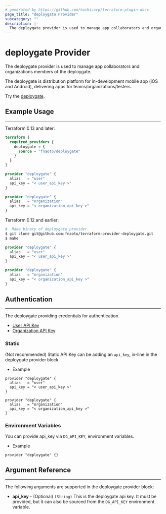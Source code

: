 ```yaml
---
# generated by https://github.com/hashicorp/terraform-plugin-docs
page_title: "deploygate Provider"
subcategory: ""
description: |- 
  The deploygate provider is used to manage app collaborators and organizations members of deploygate.
---
```


# deploygate Provider

  The deploygate provider is used to manage app collaborators and organizations members of the deploygate.

  The deploygate is distribution platform for in-development mobile app (iOS and Android), delivering apps for teams/organizations/testers.

  Try the [deploygate](https://deploygate.com/).

<!-- schema generated by tfplugindocs -->
## Example Usage
---

Terraform 0.13 and later:

```tf
terraform {
  required_providers {
    deploygate = {
      source = "fnaoto/deploygate"
    }
  }
}

provider "deploygate" {
  alias   = "user"
  api_key = "< user_api_key >"
}

provider "deploygate" {
  alias   = "organization"
  api_key = "< organization_api_key >"
}
```

Terraform 0.12 and earlier:

```sh
#  Make binary of deploygate provider.
$ git clone git@github.com:fnaoto/terraform-provider-deploygate.git
$ make
```

```tf
provider "deploygate" {
  alias   = "user"
  api_key = "< user_api_key >"
}

provider "deploygate" {
  alias   = "organization"
  api_key = "< organization_api_key >"
}
```

## Authentication
---

The deploygate providing credentials for authentication.

- [User API Key](https://deploygate.com/settings)
- [Organization API Key](https://docs.deploygate.com/docs/organization-api-key)

### Static

(Not recommended) Static API Key can be adding an `api_key`, in-line in the deploygate provider block.

- Example

```
provider "deploygate" {
  alias   = "user"
  api_key = "< user_api_key >"
}

provider "deploygate" {
  alias   = "organization"
  api_key = "< organization_api_key >"
}
```

### Environment Variables

You can provide api_key via `DG_API_KEY`, environment variables.

- Example

```
provider "deploygate" {}
```

## Argument Reference
---

The following arguments are supported in the deploygate provider block:

- **api_key** - (Optional) `(String)` This is the deploygate api key. It must be provided, but it can also be sourced from the `DG_API_KEY` environment variable. 
